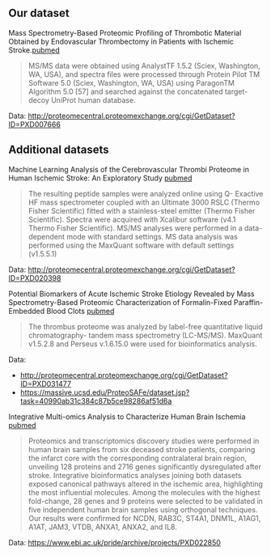 
## Our dataset

Mass Spectrometry-Based Proteomic Profiling of Thrombotic Material Obtained by Endovascular Thrombectomy in Patients with Ischemic Stroke.[pubmed](https://www.ncbi.nlm.nih.gov/pubmed?term=29414888)

> MS/MS data were obtained using AnalystTF 1.5.2 (Sciex, Washington, WA, USA), and spectra
files were processed through Protein Pilot TM Software 5.0 (Sciex, Washington, WA, USA) using
ParagonTM Algorithm 5.0 [57] and searched against the concatenated target-decoy UniProt human
database.

Data: http://proteomecentral.proteomexchange.org/cgi/GetDataset?ID=PXD007666

## Additional datasets

Machine Learning Analysis of the Cerebrovascular Thrombi Proteome in Human Ischemic Stroke: An Exploratory Study [pubmed](https://pubmed.ncbi.nlm.nih.gov/33240201/)

> The resulting peptide samples were analyzed online using Q- Exactive HF mass spectrometer coupled with an Ultimate 3000 RSLC (Thermo Fisher Scientific) fitted with a stainless-steel emitter (Thermo Fisher Scientific). Spectra were acquired with Xcalibur software (v4.1 Thermo Fisher Scientific). MS/MS analyses were performed in a data-dependent mode with standard settings. MS data analysis was performed using the MaxQuant software with default settings (v1.5.5.1)

Data: http://proteomecentral.proteomexchange.org/cgi/GetDataset?ID=PXD020398

Potential Biomarkers of Acute Ischemic Stroke Etiology Revealed by Mass Spectrometry-Based Proteomic Characterization of Formalin-Fixed Paraffin-Embedded Blood Clots [pubmed](https://pubmed.ncbi.nlm.nih.gov/35518205/)

> The thrombus proteome was analyzed by label-free quantitative liquid chromatography-
tandem mass spectrometry (LC-MS/MS). MaxQuant v1.5.2.8 and Perseus v.1.6.15.0
were used for bioinformatics analysis.

Data: 
  - http://proteomecentral.proteomexchange.org/cgi/GetDataset?ID=PXD031477
  - https://massive.ucsd.edu/ProteoSAFe/dataset.jsp?task=40990ab31c384c87b5ce98286af51d6a
  
Integrative Multi-omics Analysis to Characterize Human Brain Ischemia [pubmed](https://pubmed.ncbi.nlm.nih.gov/33939164/)

>  Proteomics and transcriptomics discovery studies were performed in human brain samples from six deceased stroke patients, comparing the infarct core with the corresponding contralateral brain region, unveiling 128 proteins and 2716 genes significantly dysregulated after stroke. Integrative bioinformatics analyses joining both datasets exposed canonical pathways altered in the ischemic area, highlighting the most influential molecules. Among the molecules with the highest fold-change, 28 genes and 9 proteins were selected to be validated in five independent human brain samples using orthogonal techniques. Our results were confirmed for NCDN, RAB3C, ST4A1, DNM1L, A1AG1, A1AT, JAM3, VTDB, ANXA1, ANXA2, and IL8. 

Data: https://www.ebi.ac.uk/pride/archive/projects/PXD022850
